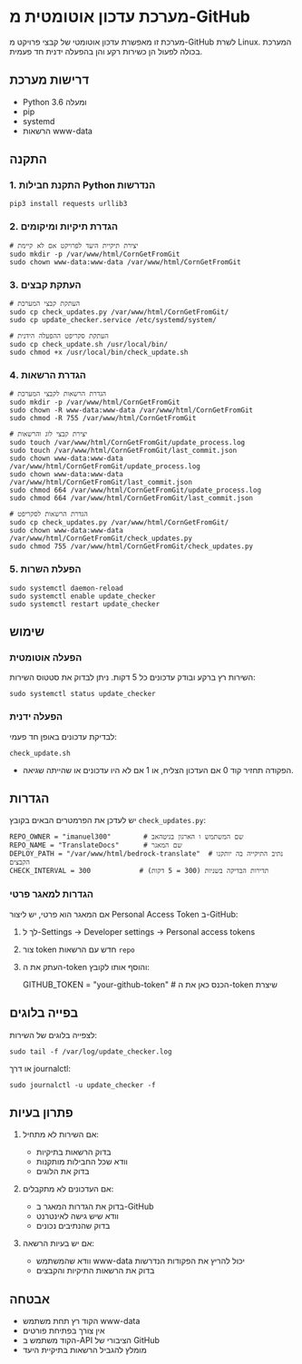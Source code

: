 # מערכת עדכון אוטומטית מ-GitHub

מערכת זו מאפשרת עדכון אוטומטי של קבצי פרויקט מ-GitHub לשרת Linux. המערכת בכולה לפעול הן כשירות רקע והן בהפעלה ידנית חד פעמית.

## דרישות מערכת
- Python 3.6 ומעלה
- pip
- systemd
- הרשאות www-data

## התקנה 

### 1. התקנת חבילות Python הנדרשות

    pip3 install requests urllib3

### 2. הגדרת תיקיות ומיקומים

    # יצירת תיקיית היעד לפרויקט אם לא קיימת
    sudo mkdir -p /var/www/html/CornGetFromGit
    sudo chown www-data:www-data /var/www/html/CornGetFromGit

### 3. העתקת קבצים

    # העתקת קבצי המערכת
    sudo cp check_updates.py /var/www/html/CornGetFromGit/
    sudo cp update_checker.service /etc/systemd/system/

    # העתקת סקריפט ההפעלה הידנית
    sudo cp check_update.sh /usr/local/bin/
    sudo chmod +x /usr/local/bin/check_update.sh

### 4. הגדרת הרשאות

    # הגדרת הרשאות לקבצי המערכת
    sudo mkdir -p /var/www/html/CornGetFromGit
    sudo chown -R www-data:www-data /var/www/html/CornGetFromGit
    sudo chmod -R 755 /var/www/html/CornGetFromGit
    
    # יצירת קבצי לוג והרשאות
    sudo touch /var/www/html/CornGetFromGit/update_process.log
    sudo touch /var/www/html/CornGetFromGit/last_commit.json
    sudo chown www-data:www-data /var/www/html/CornGetFromGit/update_process.log
    sudo chown www-data:www-data /var/www/html/CornGetFromGit/last_commit.json
    sudo chmod 664 /var/www/html/CornGetFromGit/update_process.log
    sudo chmod 664 /var/www/html/CornGetFromGit/last_commit.json
    
    # הגדרת הרשאות לסקריפט
    sudo cp check_updates.py /var/www/html/CornGetFromGit/
    sudo chown www-data:www-data /var/www/html/CornGetFromGit/check_updates.py
    sudo chmod 755 /var/www/html/CornGetFromGit/check_updates.py

### 5. הפעלת השרות

    sudo systemctl daemon-reload
    sudo systemctl enable update_checker
    sudo systemctl restart update_checker

## שימוש

### הפעלה אוטומטית
השירות רץ ברקע ובודק עדכונים כל 5 דקות. ניתן לבדוק את סטטוס השירות:

    sudo systemctl status update_checker

### הפעלה ידנית
לבדיקת עדכונים באופן חד פעמי:

    check_update.sh

* הפקודה תחזיר קוד 0 אם העדכון הצליח, או 1 אם לא היו עדכונים או שהייתה שגיאה.

## הגדרות

יש לעדכן את הפרמטרים הבאים בקובץ `check_updates.py`:

    REPO_OWNER = "imanuel300"        # שם המשתמש ו הארגון בגיטהאב
    REPO_NAME = "TranslateDocs"      # שם המאגר
    DEPLOY_PATH = "/var/www/html/bedrock-translate"  # נתיב התיקייה בה יותקנו הקבצים
    CHECK_INTERVAL = 300            # תדירות הבדיקה בשניות (300 = 5 דקות)

### הגדרות למאגר פרטי
אם המאגר הוא פרטי, יש ליצור Personal Access Token ב-GitHub:
1. לך ל-Settings -> Developer settings -> Personal access tokens
2. צור token חדש עם הרשאות `repo`
3. העתק את ה-token והוסף אותו לקובץ:

    GITHUB_TOKEN = "your-github-token"  # הכנס כאן את ה-token שיצרת

## בפייה בלוגים

לצפייה בלוגים של השירות:

    sudo tail -f /var/log/update_checker.log

או דרך journalctl:

    sudo journalctl -u update_checker -f

## פתרון בעיות

1. אם השירות לא מתחיל:
   - בדוק הרשאות בתיקיות
   - וודא שכל החבילות מותקנות
   - בדוק את הלוגים

2. אם העדכונים לא מתקבלים:
   - בדוק את הגדרות המאגר ב-GitHub
   - וודא שיש גישה לאינטרנט
   - בדוק שהנתיבים נכונים

3. אם יש בעיות הרשאה:
   - וודא שהמשתמש www-data יכול להריץ את הפקודות הנדרשות
   - בדוק את הרשאות התיקיות והקבצים

## אבטחה

- הקוד רץ תחת משתמש www-data
- אין צורך בפתיחת פורטים
- הקוד משתמש ב-API הציבורי של GitHub
- מומלץ להגביל הרשאות בתיקיית היעד 